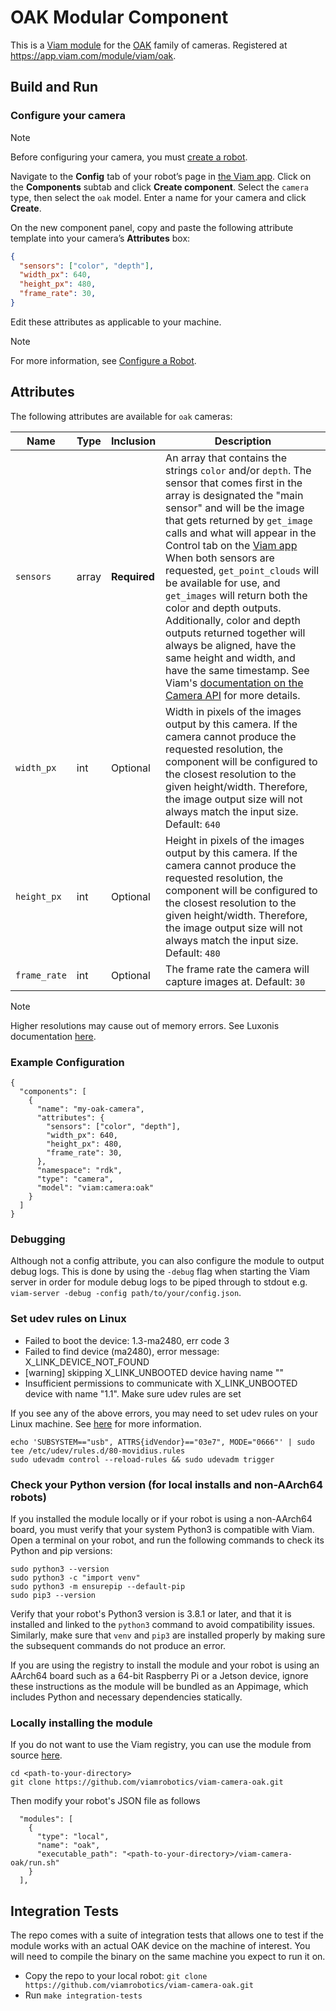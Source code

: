 # OAK Modular Component

This is a [Viam module](https://docs.viam.com/manage/configuration/#modules) for the [OAK](https://shop.luxonis.com/collections/oak-cameras-1) family of cameras. Registered at https://app.viam.com/module/viam/oak.

## Build and Run

### Configure your camera

> [!NOTE]  
> Before configuring your camera, you must [create a robot](https://docs.viam.com/manage/fleet/robots/#add-a-new-robot).

Navigate to the **Config** tab of your robot’s page in [the Viam app](https://app.viam.com/).
Click on the **Components** subtab and click **Create component**.
Select the `camera` type, then select the `oak` model.
Enter a name for your camera and click **Create**.

On the new component panel, copy and paste the following attribute template into your camera’s **Attributes** box:

```json
{
  "sensors": ["color", "depth"],
  "width_px": 640,
  "height_px": 480,
  "frame_rate": 30,
}
```

Edit these attributes as applicable to your machine. 

> [!NOTE]  
> For more information, see [Configure a Robot](https://docs.viam.com/manage/configuration/).

## Attributes

The following attributes are available for `oak` cameras:

| Name | Type | Inclusion | Description |
| ---- | ---- | --------- | ----------- |
| `sensors` | array | **Required** | An array that contains the strings `color` and/or `depth`. The sensor that comes first in the array is designated the "main sensor" and will be the image that gets returned by `get_image` calls and what will appear in the Control tab on the [Viam app](https://app.viam.com) When both sensors are requested, `get_point_clouds` will be available for use, and `get_images` will return both the color and depth outputs. Additionally, color and depth outputs returned together will always be aligned, have the same height and width, and have the same timestamp. See Viam's [documentation on the Camera API](https://docs.viam.com/components/camera/#api) for more details.  |
| `width_px` | int | Optional | Width in pixels of the images output by this camera. If the camera cannot produce the requested resolution, the component will be configured to the closest resolution to the given height/width. Therefore, the image output size will not always match the input size. Default: `640` |
| `height_px` | int | Optional | Height in pixels of the images output by this camera. If the camera cannot produce the requested resolution, the component will be configured to the closest resolution to the given height/width. Therefore, the image output size will not always match the input size. Default: `480` |
| `frame_rate` | int | Optional | The frame rate the camera will capture images at. Default: `30` |

> [!NOTE]  
> Higher resolutions may cause out of memory errors. See Luxonis documentation [here](https://docs.luxonis.com/projects/api/en/latest/tutorials/ram_usage/.).

### Example Configuration

```
{
  "components": [
    {
      "name": "my-oak-camera",
      "attributes": {
        "sensors": ["color", "depth"],
        "width_px": 640,
        "height_px": 480,
        "frame_rate": 30,
      },
      "namespace": "rdk",
      "type": "camera",
      "model": "viam:camera:oak"
    }
  ]
}
```

### Debugging

Although not a config attribute, you can also configure the module to output debug logs.
This is done by using the `-debug` flag when starting the Viam server in order for module debug logs to be piped through to stdout e.g. `viam-server -debug -config path/to/your/config.json`.

### Set udev rules on Linux

- Failed to boot the device: 1.3-ma2480, err code 3
- Failed to find device (ma2480), error message: X_LINK_DEVICE_NOT_FOUND
- [warning] skipping X_LINK_UNBOOTED device having name "<error>"
- Insufficient permissions to communicate with X_LINK_UNBOOTED device with name "1.1". Make sure udev rules are set

If you see any of the above errors, you may need to set udev rules on your Linux machine. See [here](https://docs.luxonis.com/en/latest/pages/troubleshooting/?highlight=udev#udev-rules-on-linux) for more information.

```console
echo 'SUBSYSTEM=="usb", ATTRS{idVendor}=="03e7", MODE="0666"' | sudo tee /etc/udev/rules.d/80-movidius.rules
sudo udevadm control --reload-rules && sudo udevadm trigger
```

### Check your Python version (for local installs and non-AArch64 robots)

If you installed the module locally or if your robot is using a non-AArch64 board, you must verify that your system Python3 is compatible with Viam. Open a terminal on your robot, and run the following commands to check its Python and pip versions:

```console
sudo python3 --version
sudo python3 -c "import venv"
sudo python3 -m ensurepip --default-pip
sudo pip3 --version
```

Verify that your robot's Python3 version is 3.8.1 or later, and that it is installed and linked to the `python3` command to avoid compatibility issues.
Similarly, make sure that `venv` and `pip3` are installed properly by making sure the subsequent commands do not produce an error.

If you are using the registry to install the module and your robot is using an AArch64 board such as a 64-bit Raspberry Pi or a Jetson device, ignore these instructions as the module will be bundled as an Appimage, which includes Python and necessary dependencies statically.

### Locally installing the module

If you do not want to use the Viam registry, you can use the module from source [here](https://github.com/viamrobotics/viam-camera-oak).

```console
cd <path-to-your-directory>
git clone https://github.com/viamrobotics/viam-camera-oak.git
```

Then modify your robot's JSON file as follows

```
  "modules": [
    {
      "type": "local",
      "name": "oak",
      "executable_path": "<path-to-your-directory>/viam-camera-oak/run.sh"
    }
  ],
```

## Integration Tests

The repo comes with a suite of integration tests that allows one to test if the module works with an actual OAK device on the machine of interest. You will need to compile the binary on the same machine you expect to run it on.

- Copy the repo to your local robot: `git clone https://github.com/viamrobotics/viam-camera-oak.git`
- Run `make integration-tests`
